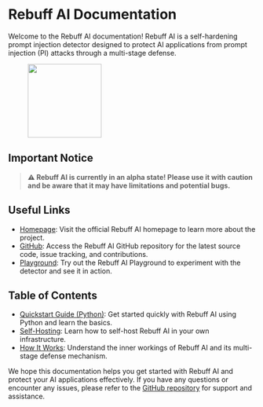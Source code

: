 # Rebuff AI Documentation

Welcome to the Rebuff AI documentation! Rebuff AI is a self-hardening prompt injection detector designed to protect AI applications from prompt injection (PI) attacks through a multi-stage defense.

<figure><img src=".gitbook/assets/mascot.png" alt="" width="150"><figcaption></figcaption></figure>

## Important Notice

> **⚠️ Rebuff AI is currently in an alpha state! Please use it with caution and be aware that it may have limitations and potential bugs.**


## Useful Links

- [Homepage](https://rebuff.ai/): Visit the official Rebuff AI homepage to learn more about the project.
- [GitHub](https://github.com/woop/rebuff): Access the Rebuff AI GitHub repository for the latest source code, issue tracking, and contributions.
- [Playground](https://playground.rebuff.ai/): Try out the Rebuff AI Playground to experiment with the detector and see it in action.

## Table of Contents

- [Quickstart Guide (Python)](quickstart.md): Get started quickly with Rebuff AI using Python and learn the basics.
- [Self-Hosting](self-hosting.md): Learn how to self-host Rebuff AI in your own infrastructure.
- [How It Works](how-it-works.md): Understand the inner workings of Rebuff AI and its multi-stage defense mechanism.

We hope this documentation helps you get started with Rebuff AI and protect your AI applications effectively. If you have any questions or encounter any issues, please refer to the [GitHub repository](https://github.com/woop/rebuff) for support and assistance.
